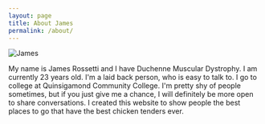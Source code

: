 ```yaml
---
layout: page
title: About James
permalink: /about/
---
```


![James](http://i.imgur.com/socUnVB.png)

My name is James Rossetti and I have Duchenne Muscular Dystrophy. I am currently 23 years old. I'm a laid back person, who is easy to talk to. I go to college at Quinsigamond Community College. I'm pretty shy of people sometimes, but if you just give me a chance, I will definitely be more open to share conversations. I created this website to show people the best places to go that have the best chicken tenders ever.
